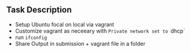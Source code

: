 ## Task Description
* Setup Ubuntu focal on local via vagrant
* Customize vagrant as neceeary with `Private network set to `dhcp`
* run `ifconfig`
* Share Output in submission + vagrant file in a folder
